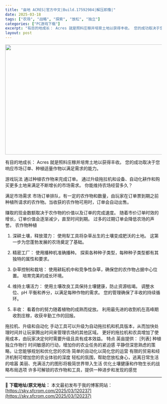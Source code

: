 ```yaml
---
title: "亩地 ACRES|官方中文|Build.17592984|解压即撸|"
date: 2025-03-18
tags: ["农场", "战略", "探索", "放松", "独立"]
categories: ["PC游戏下载"]
excerpt: "有目的地成长： Acres 就是照料庄稼并培育土地以获得丰收。 您的成功取决于您响应市场订单、种植适量作物以满足需求的能力。 游戏玩法 通过种植农作物来完成订单。 通过升级拖拉机和设备、自动化耕作和购买更多土地来满足不断增长的市场需求。 你能维持农场经营多久？ 满足市场需求 市场订单排队，有一定的农&hellip;"
layout: post
---
```


<img class="aligncenter size-full wp-image-120228" src="https://sky.sfcrom.com/wp-content/uploads/2025/03/2025031805391272.webp" alt="" width="616" height="353" />

有目的地成长： Acres 就是照料庄稼并培育土地以获得丰收。 您的成功取决于您响应市场订单、种植适量作物以满足需求的能力。

游戏玩法
通过种植农作物来完成订单。 通过升级拖拉机和设备、自动化耕作和购买更多土地来满足不断增长的市场需求。 你能维持农场经营多久？

满足市场需求
市场订单排队，有一定的农作物和数量，由玩家在订单票到期之前种植所请求的农作物。当收获的农作物可用时，订单会自动出售。

赚取的现金数额取决于农作物的价值以及订单的完成速度。 随着市价订单时效的增长，订单价值会逐渐减少，直至时间到期。 过多的过期订单会降低农场的声誉。
农作物种植

1. 深耕土壤，释放潜力：
使用犁工具将杂草丛生的土壤变成肥沃的土地。 这第一步为您蓬勃发展的农场奠定了基础。

2. 精密工厂：
使用播种机准确播种。 探索各种种子类型，每种种子类型都有其独特的属性和要求。

3. 杂草控制和栽培：
使用耕耘机中和竞争性杂草，确保您的农作物占据中心位置。 培育完美的成长环境。

4. 维持土壤活力：
使用土壤改良工具保持土壤健康，防止资源枯竭。 调整水位、pH 平衡和养分，以满足每种作物的需求。 您的管理确保了丰收的持续循环。

5. 丰收：
看着你的努力随着植物的成熟而绽放。 利用最先进的收割机在高峰期收割庄稼，收获辛勤工作的回报。

拖拉机、升级和自动化
手动工具可以升级为自动拖拉机和机具版本，从而加快处理时间并让玩家腾出时间来管理农场的其他区域。
更好的拖拉机和农具增加了使用成本，由玩家决定何时需要升级且具有成本效益。
特点
英亩提供：
[列表]
种植独立作物行
时间敏感的行动，增加你的农业任务的紧迫感
平静但深思熟虑的策略，让您能够规划和优化您的农场
简单的自动化以简化您的运营
有限的贸易和经济机制可增加您的农业体验的深度
轻松的氛围，帮助您放松身心，逃离日常生活的喧嚣
美丽、充满活力的图形将极简世界带入生活
优化土壤健康和作物生长的战略布局选项
许多可解锁的农作物和工具，提供一种进步和发现的感觉

---
📖 **下载地址/原文地址：** 本文最初发布于我的博客网站：[https://sky.sfcrom.com/2025/03/120237](https://sky.sfcrom.com/2025/03/120237)

